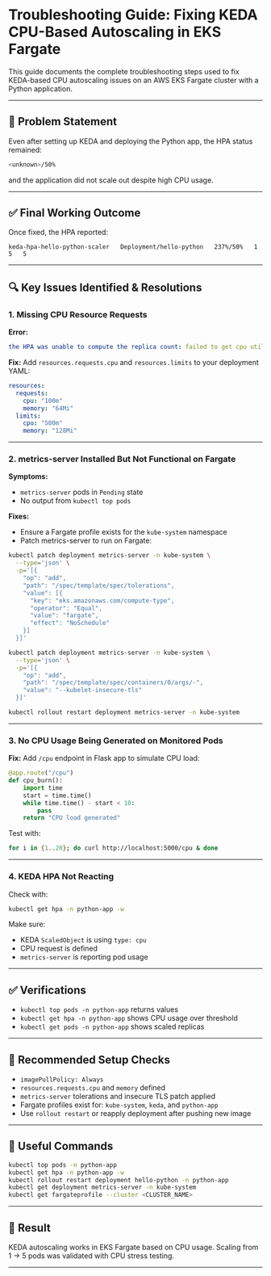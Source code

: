 # Troubleshooting Guide: Fixing KEDA CPU-Based Autoscaling in EKS Fargate

This guide documents the complete troubleshooting steps used to fix KEDA-based CPU autoscaling issues on an AWS EKS Fargate cluster with a Python application.

---

## 🚨 Problem Statement

Even after setting up KEDA and deploying the Python app, the HPA status remained:

```bash
<unknown>/50%
```

and the application did not scale out despite high CPU usage.

---

## ✅ Final Working Outcome

Once fixed, the HPA reported:

```
keda-hpa-hello-python-scaler   Deployment/hello-python   237%/50%   1   5   5
```

---

## 🔍 Key Issues Identified & Resolutions

### 1. **Missing CPU Resource Requests**

**Error:**

```yaml
the HPA was unable to compute the replica count: failed to get cpu utilization: missing request for cpu
```

**Fix:** Add `resources.requests.cpu` and `resources.limits` to your deployment YAML:

```yaml
resources:
  requests:
    cpu: "100m"
    memory: "64Mi"
  limits:
    cpu: "500m"
    memory: "128Mi"
```

---

### 2. **metrics-server Installed But Not Functional on Fargate**

**Symptoms:**

* `metrics-server` pods in `Pending` state
* No output from `kubectl top pods`

**Fixes:**

* Ensure a Fargate profile exists for the `kube-system` namespace
* Patch metrics-server to run on Fargate:

```bash
kubectl patch deployment metrics-server -n kube-system \
  --type='json' \
  -p='[{
    "op": "add",
    "path": "/spec/template/spec/tolerations",
    "value": [{
      "key": "eks.amazonaws.com/compute-type",
      "operator": "Equal",
      "value": "fargate",
      "effect": "NoSchedule"
    }]
  }]'

kubectl patch deployment metrics-server -n kube-system \
  --type='json' \
  -p='[{
    "op": "add",
    "path": "/spec/template/spec/containers/0/args/-",
    "value": "--kubelet-insecure-tls"
  }]'

kubectl rollout restart deployment metrics-server -n kube-system
```

---

### 3. **No CPU Usage Being Generated on Monitored Pods**

**Fix:** Add `/cpu` endpoint in Flask app to simulate CPU load:

```python
@app.route("/cpu")
def cpu_burn():
    import time
    start = time.time()
    while time.time() - start < 10:
        pass
    return "CPU load generated"
```

Test with:

```bash
for i in {1..20}; do curl http://localhost:5000/cpu & done
```

---

### 4. **KEDA HPA Not Reacting**

Check with:

```bash
kubectl get hpa -n python-app -w
```

Make sure:

* KEDA `ScaledObject` is using `type: cpu`
* CPU request is defined
* `metrics-server` is reporting pod usage

---

## ✅ Verifications

* `kubectl top pods -n python-app` returns values
* `kubectl get hpa -n python-app` shows CPU usage over threshold
* `kubectl get pods -n python-app` shows scaled replicas

---

## 🔁 Recommended Setup Checks

* `imagePullPolicy: Always`
* `resources.requests.cpu` and `memory` defined
* `metrics-server` tolerations and insecure TLS patch applied
* Fargate profiles exist for: `kube-system`, `keda`, and `python-app`
* Use `rollout restart` or reapply deployment after pushing new image

---

## 📌 Useful Commands

```bash
kubectl top pods -n python-app
kubectl get hpa -n python-app -w
kubectl rollout restart deployment hello-python -n python-app
kubectl get deployment metrics-server -n kube-system
kubectl get fargateprofile --cluster <CLUSTER_NAME>
```

---

## 🎉 Result

KEDA autoscaling works in EKS Fargate based on CPU usage. Scaling from 1 → 5 pods was validated with CPU stress testing.

---

